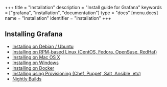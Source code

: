 +++
title = "Installation"
description = "Install guide for Grafana"
keywords = ["grafana", "installation", "documentation"]
type = "docs"
[menu.docs]
name = "Installation"
identifier = "installation"
+++

## Installing Grafana

- [Installing on Debian / Ubuntu](installation/debian)
- [Installing on RPM-based Linux (CentOS, Fedora, OpenSuse, RedHat)](installation/rpm)
- [Installing on Mac OS X](installation/mac)
- [Installing on Windows](installation/windows)
- [Installing on Docker](installation/docker)
- [Installing using Provisioning (Chef, Puppet, Salt, Ansible, etc)](installation/provisioning)
- [Nightly Builds](http://grafana.org/builds)


